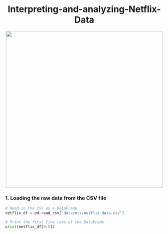 <h1 align="center">Interpreting-and-analyzing-Netflix-Data</h1>

<p align="center">
  <img src="https://upload.wikimedia.org/wikipedia/commons/0/08/Netflix_2015_logo.svg" width="500" />
</p>

<h3>1. Loading the raw data from the CSV file </h3>

```python
# Read in the CSV as a DataFrame
netflix_df = pd.read_csv("datasets/netflix_data.csv")

# Print the first five rows of the DataFrame
print(netflix_df[0:5])
```
